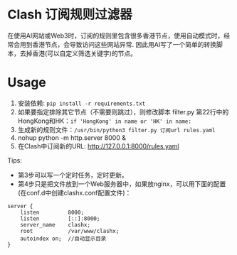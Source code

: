 # Clash 订阅规则过滤器

在使用AI网站或Web3时，订阅的规则里包含很多香港节点，使用自动模式时，经常会用到香港节点，会导致访问这些网站异常.
因此用AI写了一个简单的转换脚本，去掉香港(可以自定义筛选关键字)的节点。

# Usage

1. 安装依赖: `pip install -r requirements.txt`
2. 如果要指定排除其它节点（不需要则跳过），则修改脚本 filter.py 第22行中的HongKong和HK：`if 'HongKong' in name or 'HK' in name:` 
3. 生成新的规则文件：`/usr/bin/python3 filter.py 订阅url rules.yaml` 
4. nohup python -m http.server 8000 &
5. 在Clash中订阅新的URL:  http://127.0.0.1:8000/rules.yaml

Tips:
* 第3步可以写一个定时任务，定时更新。
* 第4步只是把文件放到一个Web服务器中，如果放nginx，可以用下面的配置(在conf.d中创建clashx.conf配置文件)：
```nginx
server {
    listen         8000;
    listen         [::]:8000;
    server_name    clashx;
    root           /var/www/clashx;
    autoindex on;  //自动显示目录
}
```

